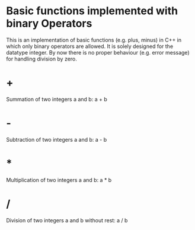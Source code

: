 # Basic functions implemented with binary Operators
This is an implementation of basic functions (e.g. plus, minus) in C++ in which only binary operators are allowed. It is solely designed for the datatype integer. By now there is no proper behaviour (e.g. error message) for handling division by zero.

# +
Summation of two integers a and b: a + b

# -
Subtraction of two integers a and b: a - b

# *
Multiplication of two integers a and b: a * b

# /
Division of two integers a and b without rest: a / b
